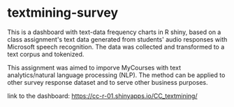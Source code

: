# textmining-survey


This is a dashboard with text-data frequency charts in R shiny,
based on a class assignment's text data generated from students' audio responses with Microsoft speech recognition.
The data was collected and transformed to a text corpus and tokenized. 

This assignment was aimed to imporve MyCourses with text analytics/natural language processing (NLP).
The method can be applied to other survey response dataset and to serve other business purposes.

link to the dashboard: https://cc-r-01.shinyapps.io/CC_textmining/




